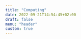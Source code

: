 ```yaml
---
title: "Computing"
date: 2022-09-21T14:54:45+02:00
draft: false
menu: "header"
custom: true
---
```


